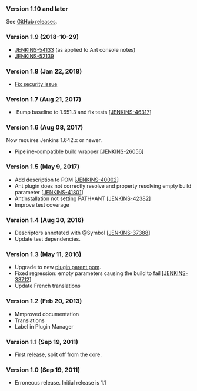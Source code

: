 ### Version 1.10 and later

See [GitHub releases](https://github.com/jenkinsci/ant-plugin/releases).

### Version 1.9 (2018-10-29)

-   [JENKINS-54133](https://issues.jenkins-ci.org/browse/JENKINS-54133) (as applied to Ant console notes)
-   [JENKINS-52139](https://issues.jenkins-ci.org/browse/JENKINS-52139)

### Version 1.8 (Jan 22, 2018)

-   [Fix security
    issue](https://jenkins.io/security/advisory/2018-01-22/)

### Version 1.7 (Aug 21, 2017)

-    Bump baseline to 1.651.3 and fix
    tests \[[JENKINS-46317](https://issues.jenkins-ci.org/browse/JENKINS-46317)\]

### Version 1.6 (Aug 08, 2017)

Now requires Jenkins 1.642.x or newer.

-   Pipeline-compatible build
    wrapper \[[JENKINS-26056](https://issues.jenkins-ci.org/browse/JENKINS-26056)\]

### Version 1.5 (May 9, 2017)

-   Add description to
    POM \[[JENKINS-40002](https://issues.jenkins-ci.org/browse/JENKINS-40002)\]
-   Ant plugin does not correctly resolve and property resolving empty
    build
    parameter \[[JENKINS-41801](https://issues.jenkins-ci.org/browse/JENKINS-41801)\]
-   AntInstallation not setting
    PATH+ANT \[[JENKINS-42382](https://issues.jenkins-ci.org/browse/JENKINS-42382)\]
-   Improve test coverage

### Version 1.4 (Aug 30, 2016)

-   Descriptors annotated with @Symbol
    \[[JENKINS-37388](https://issues.jenkins-ci.org/browse/JENKINS-37388)\]
-   Update test dependencies.

### Version 1.3 (May 11, 2016)

-   Upgrade to new [plugin parent
    pom](https://github.com/jenkinsci/plugin-pom).
-   Fixed regression: empty parameters causing the build to fail
    \[[JENKINS-33712](https://issues.jenkins-ci.org/browse/JENKINS-33712)\]
-   Update French translations

### Version 1.2 (Feb 20, 2013)

-   Mmproved documentation
-   Translations
-   Label in Plugin Manager

### Version 1.1 (Sep 19, 2011)

-   First release, split off from the core.

### Version 1.0 (Sep 19, 2011)

-   Erroneous release. Initial release is 1.1
